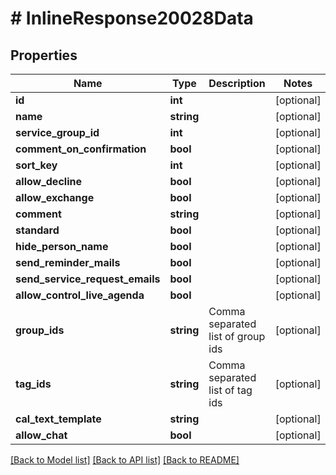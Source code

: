# # InlineResponse20028Data

## Properties

Name | Type | Description | Notes
------------ | ------------- | ------------- | -------------
**id** | **int** |  | [optional]
**name** | **string** |  | [optional]
**service_group_id** | **int** |  | [optional]
**comment_on_confirmation** | **bool** |  | [optional]
**sort_key** | **int** |  | [optional]
**allow_decline** | **bool** |  | [optional]
**allow_exchange** | **bool** |  | [optional]
**comment** | **string** |  | [optional]
**standard** | **bool** |  | [optional]
**hide_person_name** | **bool** |  | [optional]
**send_reminder_mails** | **bool** |  | [optional]
**send_service_request_emails** | **bool** |  | [optional]
**allow_control_live_agenda** | **bool** |  | [optional]
**group_ids** | **string** | Comma separated list of group ids | [optional]
**tag_ids** | **string** | Comma separated list of tag ids | [optional]
**cal_text_template** | **string** |  | [optional]
**allow_chat** | **bool** |  | [optional]

[[Back to Model list]](../../README.md#models) [[Back to API list]](../../README.md#endpoints) [[Back to README]](../../README.md)
